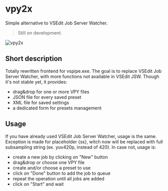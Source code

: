 # vpy2x
Simple alternative to VSEdit Job Server Watcher. 
>Still on development.

![vpy2x](https://repository-images.githubusercontent.com/426181208/045dbbe5-126b-4ffb-aef4-b5193656a587)
## Short description
Totally rewritten frontend for vspipe.exe.
The goal is to replace VSEdit Job Server Watcher, with more functions not available in VSEdit JSW.
Though it's not stable yet, it provides:
 - drag&drop for one or more VPY files
 - JSON file for every saved preset
 - XML file for saved settings
 - a dedicated form for presets management 

## Usage
If you have already used VSEdit Job Server Watcher, usage is the same. Exception is made for placeholder {ss}, witch now will be replaced with full subsampling string (ex. yuv420p, instead of 420).
In case not, usage is:

 - create a new job by clicking on "New" button
 - drag&drop or choose one VPY file
 - create and/or choose a preset to use
 - click on "Done" button to add the job to queue
 - repeat the operation until all jobs are added
 - click on "Start" and wait
